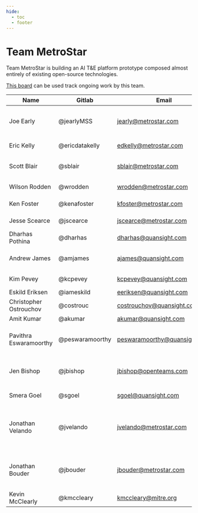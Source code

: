 ```yaml
---
hide:
  - toc
  - footer
---
```


# Team MetroStar

Team MetroStar is building an AI T&E platform prototype composed almost entirely of existing open-source technologies.

[This board](https://gitlab.jatic.net/groups/jatic/team-metrostar/-/boards) can be used track ongoing work by this team.

| Name | Gitlab | Email | Org | Role |
| ---- | ------ | ----- | --- | ---- |
| Joe Early | @jearlyMSS | jearly@metrostar.com | MetroStar | Scrum Master & MetroStar PM |
| Eric Kelly | @ericdatakelly | edkelly@metrostar.com | MetroStar | Pr. Data Scientist |
| Scott Blair | @sblair | sblair@metrostar.com | MetroStar | Pr. DevSecOps Engineer |
| Wilson Rodden | @wrodden | wrodden@metrostar.com | MetroStar | Sr. Data Scientist |
| Ken Foster | @kenafoster | kfoster@metrostar.com | MetroStar | Pr. Systems Engineer |
| Jesse Scearce | @jscearce | jscearce@metrostar.com | MetroStar | ML Engineer |
| Dharhas Pothina | @dharhas | dharhas@quansight.com | Quansight | Quansight PM |
| Andrew James | @amjames | ajames@quansight.com | Quansight | OSS PyTorch SME |
| Kim Pevey | @kcpevey | kcpevey@quansight.com | Quansight | Full Stack Dev |
| Eskild Eriksen | @iameskild | eeriksen@quansight.com | Quansight | DevSecOps |
| Christopher Ostrouchov | @costrouc | costrouchov@quansight.com | Quansight | DevSecOps |
| Amit Kumar | @akumar | akumar@quansight.com | Quansight | DevSecOps |
| Pavithra Eswaramoorthy | @peswaramoorthy | peswaramoorthy@quansight.com | Quansight | OSS SME and Developer Advocate |
| Jen Bishop | @jbishop | jbishop@openteams.com | Quansight | Project Manager / Project coordination |
| Smera Goel | @sgoel | sgoel@quansight.com | Quansight | UI/UX Designer |
| Jonathan Velando | @jvelando | jvelando@metrostar.com | Quansight | Pr. Software Engineer / Platform and OSS Software Engineer |
| Jonathan Bouder | @jbouder | jbouder@metrostar.com | Quansight | Pr. Software Engineer / Full-Stack Developer (UI/UX) |
| Kevin McClearly | @kmccleary | kmccleary@mitre.org | MITRE | Product Owner |
